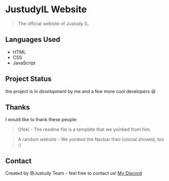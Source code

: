 # JustudyIL Website
> The official website of Justudy IL.

## Languages Used
 - HTML
 - CSS
 - JavaScript

## Project Status
the project is in _development_ by me and a few more cool developers 😃

## Thanks
I would like to thank these people:
> Ofeki - The readme file is a template that we yoinked from him.

> A random website - We yoinked the Navbar their tutorial showed, too :)
## Contact
Created by @Justudy Team - feel free to contact us!
[My Discord](https://discordapp.com/users/826419463506755605/)
